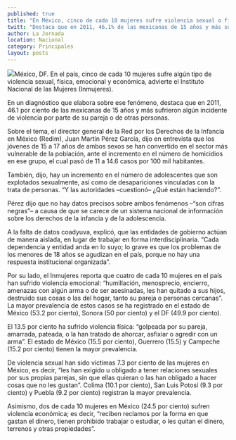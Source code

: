 ```yaml
---
published: true
title: "En México, cinco de cada 10 mujeres sufre violencia sexual o física: Inmujeres"
twitt: "Destaca que en 2011, 46.1% de las mexicanas de 15 años y más sufrieron algún incidente de violencia por parte de su pareja o de otras personas."
author: La Jornada
location: Nacional
category: Principales
layout: posts
---
```


![](http://i.imgur.com/3nn5AGNm.jpg)México, DF. En el país, cinco de cada 10 mujeres sufre algún tipo de violencia sexual, física, emocional y económica, advierte el Instituto Nacional de las Mujeres (Inmujeres).

En un diagnóstico que elabora sobre ese fenómeno, destaca que en 2011, 46.1 por ciento de las mexicanas de 15 años y más sufrieron algún incidente de violencia por parte de su pareja o de otras personas.

Sobre el tema, el director general de la Red por los Derechos de la Infancia en México (Redim), Juan Martín Pérez García, dijo en entrevista que los jóvenes de 15 a 17 años de ambos sexos se han convertido en el sector más vulnerable de la población, ante el incremento en el número de homicidios en ese grupo, el cual pasó de 11 a 14.6 casos por 100 mil habitantes.

También, dijo, hay un incremento en el número de adolescentes que son explotados sexualmente, así como de desapariciones vinculadas con la trata de personas. “Y las autoridades –cuestionó– ¿Qué están haciendo?”.

Pérez dijo que no hay datos precisos sobre ambos fenómenos –“son cifras negras”– a causa de que se carece de un sistema nacional de información sobre los derechos de la infancia y de la adolescencia.

A la falta de datos coadyuva, explicó, que las entidades de gobierno actúan de manera aislada, en lugar de trabajar en forma interdisciplinaria. “Cada dependencia y entidad anda en lo suyo; lo grave es que los problemas de los menores de 18 años se agudizan en el país, porque no hay una respuesta institucional organizada”.

Por su lado, el Inmujeres reporta que cuatro de cada 10 mujeres en el país han sufrido violencia emocional: “humillación, menosprecio, encierro, amenazas con algún arma o de ser asesinadas, les han quitado a sus hijos, destruido sus cosas o las del hogar, tanto su pareja o personas cercanas”. La mayor prevalencia de estos casos se ha registrado en el estado de México (53.2 por ciento), Sonora (50 por ciento) y el DF (49.9 por ciento).

El 13.5 por ciento ha sufrido violencia física: “golpeada por su pareja, amarrada, pateada, o la han tratado de ahorcar, asfixiar o agredir con un arma”. El estado de México (15.5 por ciento), Guerrero (15.5) y Campeche (15.2 por ciento) tienen la mayor prevalencia.

De violencia sexual han sido víctimas 7.3 por ciento de las mujeres en México, es decir, “les han exigido u obligado a tener relaciones sexuales por sus propias parejas, sin que ellas quieran o las han obligado a hacer cosas que no les gustan”. Colima (10.1 por ciento), San Luis Potosí (9.3 por ciento) y Puebla (9.2 por ciento) registran la mayor prevalencia.

Asimismo, dos de cada 10 mujeres en México (24.5 por ciento) sufren violencia económica; es decir, “reciben reclamos por la forma en que gastan el dinero, tienen prohibido trabajar o estudiar, o les quitan el dinero, terrenos y otras propiedades”.
